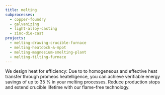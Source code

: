 ```yaml
---
title: melting
subprocesses:
  - copper-foundry
  - galvanizing
  - light-alloy-casting
  - zinc-die-cast
projects:
  - melting-drawing-crucible-furnace
  - melting-heatdock-&-mpot
  - melting-magnesium-smelting-plant
  - melting-tilting-furnace
---
```


We design heat for efficiency: Due to to homogeneous and effective heat transfer through promeos heatelligence, you can achieve verifiable energy savings of up to 35 % in your melting processes. Reduce production stops and extend crucible lifetime with our flame-free technology.

